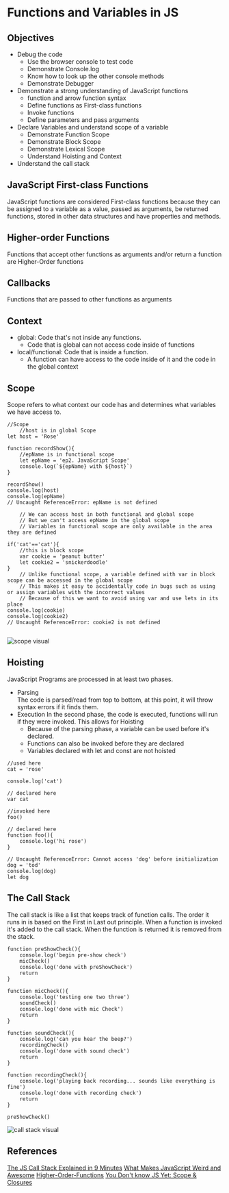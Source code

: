 # Functions and Variables in JS
## Objectives
- Debug the code
    - Use the browser console to test code
    - Demonstrate Console.log
    - Know how to look up the other console methods 
    - Demonstrate Debugger 
- Demonstrate a strong understanding of JavaScript functions
    - function and arrow function syntax
    - Define functions as First-class functions 
    - Invoke functions 
    - Define parameters and pass arguments 
- Declare Variables and understand scope of a variable
    - Demonstrate Function Scope
    - Demonstrate Block Scope
    - Demonstrate Lexical Scope
    - Understand Hoisting and Context
- Understand the call stack 


## JavaScript First-class Functions  
JavaScript functions are considered First-class functions because they can be assigned to a variable as a value, passed as arguments, be returned functions, stored in other data structures and have properties and methods.

## Higher-order Functions  
Functions that accept other functions as arguments and/or return a function are Higher-Order functions

## Callbacks 
Functions that are passed to other functions as arguments 

## Context
 - global: Code that's not inside any functions.  
    - Code that is global can not access code inside of functions 
 - local/functional: Code that is inside a function. 
    - A function can have access to the code inside of it and the code in the global context
 
## Scope 
Scope refers to what context our code has and determines what variables we have access to.

```
//Scope 
    //host is in global Scope 
let host = 'Rose'

function recordShow(){
    //epName is in functional scope  
    let epName = 'ep2. JavaScript Scope'
    console.log(`${epName} with ${host}`)
}

recordShow()
console.log(host)
console.log(epName)
// Uncaught ReferenceError: epName is not defined

    // We can access host in both functional and global scope
    // But we can't access epName in the global scope
    // Variables in functional scope are only available in the area they are defined
    
if('cat'=='cat'){
    //this is block scope
    var cookie = 'peanut butter'
    let cookie2 = 'snickerdoodle'
} 
    // Unlike functional scope, a variable defined with var in block scope can be accessed in the global scope 
    // This makes it easy to accidentally code in bugs such as using or assign variables with the incorrect values
    // Because of this we want to avoid using var and use lets in its place 
console.log(cookie)
console.log(cookie2)
// Uncaught ReferenceError: cookie2 is not defined


```


![scope visual](assets/scope.png "Call Visual")



## Hoisting 
JavaScript Programs are processed in at least two phases. 
- Parsing   
    The code is parsed/read from top to bottom, at this point, it will throw syntax errors if it finds them. 
- Execution
    In the second phase, the code is executed, functions will run if they were invoked.
    This allows for Hoisting 
     - Because of the parsing phase, a variable can be used before it's declared.
     - Functions can also be invoked before they are declared
     - Variables declared with let and const are not hoisted 
```
//used here
cat = 'rose'

console.log('cat')

// declared here
var cat 

//invoked here 
foo()

// declared here
function foo(){
    console.log('hi rose')
}

// Uncaught ReferenceError: Cannot access 'dog' before initialization
dog = 'tod'
console.log(dog)
let dog 

```

## The Call Stack
The call stack is like a list that keeps track of function calls. The order it runs in is based on the First in Last out principle. 
When a function is invoked it's added to the call stack. When the function is returned it is removed from the stack.

```
function preShowCheck(){
    console.log('begin pre-show check')
    micCheck()
    console.log('done with preShowCheck')
    return
}

function micCheck(){
    console.log('testing one two three')
    soundCheck()
    console.log('done with mic Check')
    return
}

function soundCheck(){
    console.log('can you hear the beep?')
    recordingCheck()
    console.log('done with sound check')
    return
}

function recordingCheck(){
    console.log('playing back recording... sounds like everything is fine')
    console.log('done with recording check')
    return
}

preShowCheck()
```

![call stack visual](assets/callStack.png "Call Visual")



## References 
[The JS Call Stack Explained in 9 Minutes](https://www.youtube.com/watch?v=W8AeMrVtFLY)
[What Makes JavaScript Weird and Awesome](https://www.youtube.com/watch?v=SBwoFkRjZvE)
[Higher-Order-Functions](https://eloquentjavascript.net/05_higher_order.html)
[You Don't know JS Yet: Scope & Closures](https://github.com/getify/You-Dont-Know-JS/tree/2nd-ed/scope-closures)

